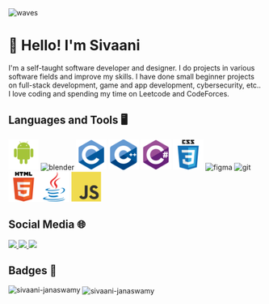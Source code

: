 <img src = "https://github.com/user-attachments/assets/d32b812a-7b18-4457-a9ac-6ac6708500ac" alt = "waves" height="200" width ="1000"/>

<h1 align = "left">👋 Hello! I'm Sivaani </h1>



<p> I'm a self-taught software developer and designer. I do projects in various software fields and improve my skills. I have done small beginner projects on full-stack development, game and app development, cybersecurity, etc.. I love coding and spending my time on Leetcode and CodeForces.   </p>
<p>
<h2 align="left">Languages and Tools 🖥️</h2>
  
<p align="left"> <img src="https://raw.githubusercontent.com/devicons/devicon/master/icons/android/android-original-wordmark.svg" alt="android" width="60" height="60"/>  <img src="https://download.blender.org/branding/community/blender_community_badge_white.svg" alt="blender" width="60" height="60"/>   <img src="https://raw.githubusercontent.com/devicons/devicon/master/icons/c/c-original.svg" alt="c" width="60" height="60"/>  <img src="https://raw.githubusercontent.com/devicons/devicon/master/icons/cplusplus/cplusplus-original.svg" alt="cplusplus" width="60" height="60"/>  <img src="https://raw.githubusercontent.com/devicons/devicon/master/icons/csharp/csharp-original.svg" alt="csharp" width="60" height="60"/>  <img src="https://raw.githubusercontent.com/devicons/devicon/master/icons/css3/css3-original-wordmark.svg" alt="css3" width="60" height="60"/> <img src="https://www.vectorlogo.zone/logos/figma/figma-icon.svg" alt="figma" width="40" height="40"/> <img src="https://www.vectorlogo.zone/logos/git-scm/git-scm-icon.svg" alt="git" width="60" height="60"/> <img src="https://raw.githubusercontent.com/devicons/devicon/master/icons/html5/html5-original-wordmark.svg" alt="html5" width="60" height="60"/><img src="https://raw.githubusercontent.com/devicons/devicon/master/icons/java/java-original.svg" alt="java" width="60" height="60"/> <img src="https://raw.githubusercontent.com/devicons/devicon/master/icons/javascript/javascript-original.svg" alt="javascript" width="60" height="60"/> 
  
</p>

<p>
<h2 align="left">Social Media 🌐 </h2>
<div align="left">
<a href="https://www.linkedin.com/in/sivaani-janaswamy-2b2a32291/" target="_blank">
<img src="https://img.shields.io/badge/linkedin-%231E77B5.svg?&style=for-the-badge&logo=linkedin&logoColor=white alt=linkedin style= margin-bottom: 7px;" />
</a>
<a href="" target="_blank">
<img src="https://img.shields.io/badge/youtube-logo?style=for-the-badge&logo=youtube&logoColor=white&color=#cc0000 style="margin-bottom: 7px;" />
</a> 
<a href="https://www.instagram.com/sivaani_janaswamy/" target="_blank">
<img src="https://img.shields.io/badge/instagram-%23000000.svg?&style=for-the-badge&logo=instagram&logoColor=white alt=instagram style=margin-bottom: 7px;" />
</a> 
</div>  
</p>

<p>
<h2> Badges 🌟 </h2>
<p><img align="left" src="https://github-readme-streak-stats.herokuapp.com/?user=sivaani-janaswamy&theme=radical&hide_border=true" alt="sivaani-janaswamy" /></p>
<p>&nbsp;<img align="center" src="https://github-readme-stats.vercel.app/api?username=sivaani-janaswamy&show_icons=true&locale=en&theme=radical&hide_border=true" alt="sivaani-janaswamy" /></p>
</p>




